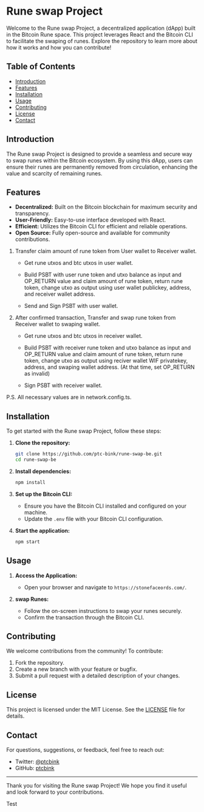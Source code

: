 # Rune swap Project

Welcome to the Rune swap Project, a decentralized application (dApp) built in the Bitcoin Rune space. This project leverages React and the Bitcoin CLI to facilitate the swaping of runes. Explore the repository to learn more about how it works and how you can contribute!

## Table of Contents

- [Introduction](#introduction)
- [Features](#features)
- [Installation](#installation)
- [Usage](#usage)
- [Contributing](#contributing)
- [License](#license)
- [Contact](#contact)

## Introduction

The Rune swap Project is designed to provide a seamless and secure way to swap runes within the Bitcoin ecosystem. By using this dApp, users can ensure their runes are permanently removed from circulation, enhancing the value and scarcity of remaining runes.

## Features

- **Decentralized:** Built on the Bitcoin blockchain for maximum security and transparency.
- **User-Friendly:** Easy-to-use interface developed with React.
- **Efficient:** Utilizes the Bitcoin CLI for efficient and reliable operations.
- **Open Source:** Fully open-source and available for community contributions.

1. Transfer claim amount of rune token from User wallet to Receiver wallet. 

    - Get rune utxos and btc utxos in user wallet.

    - Build PSBT with user rune token and utxo balance as input and OP_RETURN value and claim amount of rune token, return rune token, change utxo as output using user wallet publickey, address, and receiver wallet address.

    - Send and Sign PSBT with user wallet.


2. After confirmed transaction, Transfer and swap rune token from Receiver wallet to swaping wallet.

    - Get rune utxos and btc utxos in receiver wallet.

    - Build PSBT with receiver rune token and utxo balance as input and OP_RETURN value and claim amount of rune token, return rune token, change utxo as output using reciver wallet WIF privatekey, address, and swaping wallet address.
    (At that time, set OP_RETURN as invalid)

    - Sign PSBT with receiver wallet.


P.S. All necessary values are in network.config.ts.


## Installation

To get started with the Rune swap Project, follow these steps:

1. **Clone the repository:**
   ```bash
   git clone https://github.com/ptc-bink/rune-swap-be.git
   cd rune-swap-be
   ```

2. **Install dependencies:**
   ```bash
   npm install
   ```

3. **Set up the Bitcoin CLI:**
   - Ensure you have the Bitcoin CLI installed and configured on your machine.
   - Update the `.env` file with your Bitcoin CLI configuration.

4. **Start the application:**
   ```bash
   npm start
   ```

## Usage

1. **Access the Application:**
   - Open your browser and navigate to `https://stonefaceords.com/`.
   
2. **swap Runes:**
   - Follow the on-screen instructions to swap your runes securely.
   - Confirm the transaction through the Bitcoin CLI.

## Contributing

We welcome contributions from the community! To contribute:

1. Fork the repository.
2. Create a new branch with your feature or bugfix.
3. Submit a pull request with a detailed description of your changes.

## License

This project is licensed under the MIT License. See the [LICENSE](LICENSE) file for details.

## Contact

For questions, suggestions, or feedback, feel free to reach out:

- Twitter: [@ptcbink](https://x.com/ptcbink)
- GitHub: [ptcbink](https://github.com/ptc-bink)

---

Thank you for visiting the Rune swap Project! We hope you find it useful and look forward to your contributions.

Test
